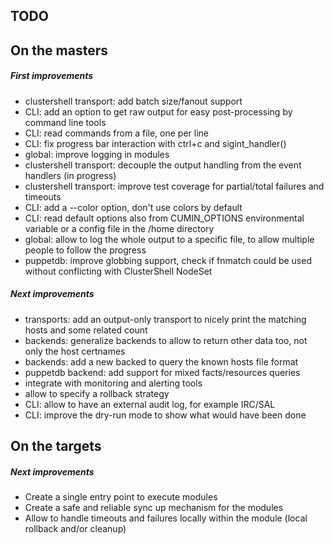 TODO
----

## On the masters

##### First improvements

* clustershell transport: add batch size/fanout support
* CLI: add an option to get raw output for easy post-processing by command line tools
* CLI: read commands from a file, one per line
* CLI: fix progress bar interaction with ctrl+c and sigint_handler()
* global: improve logging in modules
* clustershell transport: decouple the output handling from the event handlers (in progress)
* clustershell transport: improve test coverage for partial/total failures and timeouts
* CLI: add a --color option, don't use colors by default
* CLI: read default options also from CUMIN_OPTIONS environmental variable or a config file in the /home directory
* global: allow to log the whole output to a specific file, to allow multiple people to follow the progress
* puppetdb: improve globbing support, check if fnmatch could be used without conflicting with ClusterShell NodeSet

##### Next improvements

* transports: add an output-only transport to nicely print the matching hosts and some related count
* backends: generalize backends to allow to return other data too, not only the host certnames
* backends: add a new backed to query the known hosts file format
* puppetdb backend: add support for mixed facts/resources queries
* integrate with monitoring and alerting tools
* allow to specify a rollback strategy
* CLI: allow to have an external audit log, for example IRC/SAL
* CLI: improve the dry-run mode to show what would have been done

## On the targets

##### Next improvements

* Create a single entry point to execute modules
* Create a safe and reliable sync up mechanism for the modules
* Allow to handle timeouts and failures locally within the module (local rollback and/or cleanup)
